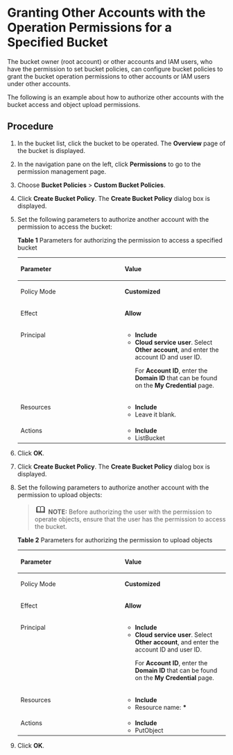 # Granting Other Accounts with the Operation Permissions for a Specified Bucket<a name="obs_03_0081"></a>

The bucket owner \(root account\) or other accounts and IAM users, who have the permission to set bucket policies, can configure bucket policies to grant the bucket operation permissions to other accounts or IAM users under other accounts.

The following is an example about how to authorize other accounts with the bucket access and object upload permissions.

## Procedure<a name="section435994418812"></a>

1.  In the bucket list, click the bucket to be operated. The  **Overview**  page of the bucket is displayed.
2.  In the navigation pane on the left, click  **Permissions**  to go to the permission management page.
3.  Choose  **Bucket Policies**  \>  **Custom Bucket Policies**.
4.  Click  **Create Bucket Policy**. The  **Create Bucket Policy**  dialog box is displayed.
5.  Set the following parameters to authorize another account with the permission to access the bucket:

    **Table  1**  Parameters for authorizing the permission to access a specified bucket

    <a name="table7531653104420"></a>
    <table><thead align="left"><tr id="row2532105311447"><th class="cellrowborder" valign="top" width="50%" id="mcps1.2.3.1.1"><p id="p16532195364414"><a name="p16532195364414"></a><a name="p16532195364414"></a>Parameter</p>
    </th>
    <th class="cellrowborder" valign="top" width="50%" id="mcps1.2.3.1.2"><p id="p15532145310443"><a name="p15532145310443"></a><a name="p15532145310443"></a>Value</p>
    </th>
    </tr>
    </thead>
    <tbody><tr id="row953216536449"><td class="cellrowborder" valign="top" width="50%" headers="mcps1.2.3.1.1 "><p id="p1653265344417"><a name="p1653265344417"></a><a name="p1653265344417"></a>Policy Mode</p>
    </td>
    <td class="cellrowborder" valign="top" width="50%" headers="mcps1.2.3.1.2 "><p id="p95328538440"><a name="p95328538440"></a><a name="p95328538440"></a><strong id="b173011935194310"><a name="b173011935194310"></a><a name="b173011935194310"></a>Customized</strong></p>
    </td>
    </tr>
    <tr id="row16532753114417"><td class="cellrowborder" valign="top" width="50%" headers="mcps1.2.3.1.1 "><p id="p353219537448"><a name="p353219537448"></a><a name="p353219537448"></a>Effect</p>
    </td>
    <td class="cellrowborder" valign="top" width="50%" headers="mcps1.2.3.1.2 "><p id="p5532353104418"><a name="p5532353104418"></a><a name="p5532353104418"></a><strong id="b19922174264316"><a name="b19922174264316"></a><a name="b19922174264316"></a>Allow</strong></p>
    </td>
    </tr>
    <tr id="row115321753164415"><td class="cellrowborder" valign="top" width="50%" headers="mcps1.2.3.1.1 "><p id="p1553215538449"><a name="p1553215538449"></a><a name="p1553215538449"></a>Principal</p>
    </td>
    <td class="cellrowborder" valign="top" width="50%" headers="mcps1.2.3.1.2 "><a name="ul136938242519"></a><a name="ul136938242519"></a><ul id="ul136938242519"><li><strong id="b187704534318"><a name="b187704534318"></a><a name="b187704534318"></a>Include</strong></li><li><strong id="b158058444417"><a name="b158058444417"></a><a name="b158058444417"></a>Cloud service user</strong>. Select <strong id="b132601515104417"><a name="b132601515104417"></a><a name="b132601515104417"></a>Other account</strong>, and enter the account ID and user ID.<p id="p75419201471"><a name="p75419201471"></a><a name="p75419201471"></a>For <strong id="b12590151316220"><a name="b12590151316220"></a><a name="b12590151316220"></a>Account ID</strong>, enter the <strong id="b112021124529"><a name="b112021124529"></a><a name="b112021124529"></a>Domain ID</strong> that can be found on the <strong id="b145225442027"><a name="b145225442027"></a><a name="b145225442027"></a>My Credential</strong> page.</p>
    </li></ul>
    </td>
    </tr>
    <tr id="row653285374414"><td class="cellrowborder" valign="top" width="50%" headers="mcps1.2.3.1.1 "><p id="p753212538444"><a name="p753212538444"></a><a name="p753212538444"></a>Resources</p>
    </td>
    <td class="cellrowborder" valign="top" width="50%" headers="mcps1.2.3.1.2 "><a name="ul964933612542"></a><a name="ul964933612542"></a><ul id="ul964933612542"><li><strong id="b1366645434417"><a name="b1366645434417"></a><a name="b1366645434417"></a>Include</strong></li><li>Leave it blank.</li></ul>
    </td>
    </tr>
    <tr id="row18790945165418"><td class="cellrowborder" valign="top" width="50%" headers="mcps1.2.3.1.1 "><p id="p12791194519544"><a name="p12791194519544"></a><a name="p12791194519544"></a>Actions</p>
    </td>
    <td class="cellrowborder" valign="top" width="50%" headers="mcps1.2.3.1.2 "><a name="ul815102155519"></a><a name="ul815102155519"></a><ul id="ul815102155519"><li><strong id="b9707759204411"><a name="b9707759204411"></a><a name="b9707759204411"></a>Include</strong></li><li>ListBucket</li></ul>
    </td>
    </tr>
    </tbody>
    </table>

6.  Click  **OK**.
7.  Click  **Create Bucket Policy**. The  **Create Bucket Policy**  dialog box is displayed.
8.  Set the following parameters to authorize another account with the permission to upload objects:

    >![](public_sys-resources/icon-note.gif) **NOTE:** 
    >Before authorizing the user with the permission to operate objects, ensure that the user has the permission to access the bucket.

    **Table  2**  Parameters for authorizing the permission to upload objects

    <a name="table566311261565"></a>
    <table><thead align="left"><tr id="row16664826175610"><th class="cellrowborder" valign="top" width="50%" id="mcps1.2.3.1.1"><p id="p1466442615612"><a name="p1466442615612"></a><a name="p1466442615612"></a>Parameter</p>
    </th>
    <th class="cellrowborder" valign="top" width="50%" id="mcps1.2.3.1.2"><p id="p1466516269566"><a name="p1466516269566"></a><a name="p1466516269566"></a>Value</p>
    </th>
    </tr>
    </thead>
    <tbody><tr id="row12665142619562"><td class="cellrowborder" valign="top" width="50%" headers="mcps1.2.3.1.1 "><p id="p36664266562"><a name="p36664266562"></a><a name="p36664266562"></a>Policy Mode</p>
    </td>
    <td class="cellrowborder" valign="top" width="50%" headers="mcps1.2.3.1.2 "><p id="p14666152615562"><a name="p14666152615562"></a><a name="p14666152615562"></a><strong id="b16452350144517"><a name="b16452350144517"></a><a name="b16452350144517"></a>Customized</strong></p>
    </td>
    </tr>
    <tr id="row3667132613567"><td class="cellrowborder" valign="top" width="50%" headers="mcps1.2.3.1.1 "><p id="p1866732655612"><a name="p1866732655612"></a><a name="p1866732655612"></a>Effect</p>
    </td>
    <td class="cellrowborder" valign="top" width="50%" headers="mcps1.2.3.1.2 "><p id="p966982619569"><a name="p966982619569"></a><a name="p966982619569"></a><strong id="b34165604519"><a name="b34165604519"></a><a name="b34165604519"></a>Allow</strong></p>
    </td>
    </tr>
    <tr id="row666915260561"><td class="cellrowborder" valign="top" width="50%" headers="mcps1.2.3.1.1 "><p id="p8670112635619"><a name="p8670112635619"></a><a name="p8670112635619"></a>Principal</p>
    </td>
    <td class="cellrowborder" valign="top" width="50%" headers="mcps1.2.3.1.2 "><a name="ul1670726135620"></a><a name="ul1670726135620"></a><ul id="ul1670726135620"><li><strong id="b67530576453"><a name="b67530576453"></a><a name="b67530576453"></a>Include</strong></li><li><strong id="b4659916460"><a name="b4659916460"></a><a name="b4659916460"></a>Cloud service user</strong>. Select <strong id="b176616114616"><a name="b176616114616"></a><a name="b176616114616"></a>Other account</strong>, and enter the account ID and user ID.<p id="p12751112924814"><a name="p12751112924814"></a><a name="p12751112924814"></a>For <strong id="b163385912319"><a name="b163385912319"></a><a name="b163385912319"></a>Account ID</strong>, enter the <strong id="b0339491037"><a name="b0339491037"></a><a name="b0339491037"></a>Domain ID</strong> that can be found on the <strong id="b163391491434"><a name="b163391491434"></a><a name="b163391491434"></a>My Credential</strong> page.</p>
    </li></ul>
    </td>
    </tr>
    <tr id="row126721226135618"><td class="cellrowborder" valign="top" width="50%" headers="mcps1.2.3.1.1 "><p id="p0673122685615"><a name="p0673122685615"></a><a name="p0673122685615"></a>Resources</p>
    </td>
    <td class="cellrowborder" valign="top" width="50%" headers="mcps1.2.3.1.2 "><a name="ul11674152619564"></a><a name="ul11674152619564"></a><ul id="ul11674152619564"><li><strong id="b929562318466"><a name="b929562318466"></a><a name="b929562318466"></a>Include</strong></li><li>Resource name: <strong id="b925182454617"><a name="b925182454617"></a><a name="b925182454617"></a>*</strong></li></ul>
    </td>
    </tr>
    <tr id="row167522618569"><td class="cellrowborder" valign="top" width="50%" headers="mcps1.2.3.1.1 "><p id="p1367692611568"><a name="p1367692611568"></a><a name="p1367692611568"></a>Actions</p>
    </td>
    <td class="cellrowborder" valign="top" width="50%" headers="mcps1.2.3.1.2 "><a name="ul176761226135619"></a><a name="ul176761226135619"></a><ul id="ul176761226135619"><li><strong id="b517511270469"><a name="b517511270469"></a><a name="b517511270469"></a>Include</strong></li><li>PutObject</li></ul>
    </td>
    </tr>
    </tbody>
    </table>

9.  Click  **OK**.

